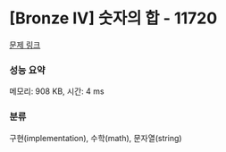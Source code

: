 # [Bronze IV] 숫자의 합 - 11720 

[문제 링크](https://www.acmicpc.net/problem/11720) 

### 성능 요약

메모리: 908 KB, 시간: 4 ms

### 분류

구현(implementation), 수학(math), 문자열(string)

